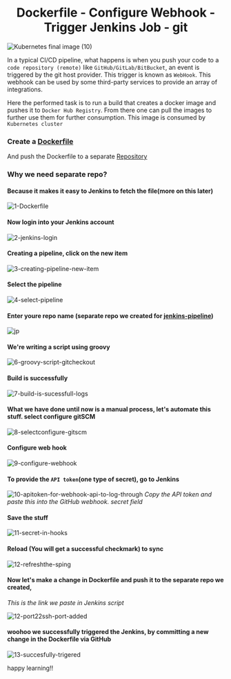 <div align="center">

# Dockerfile - Configure Webhook - Trigger Jenkins Job - git

</div>

![Kubernetes final image (10)](https://user-images.githubusercontent.com/58173938/197371867-7119edd2-215d-4362-8f6a-a7483561e34f.png)

In a typical CI/CD pipeline, what happens is when you push your code to a `code repository (remote)` 
like `GitHub/GitLab/BitBucket`, an event is triggered by the git host provider. This trigger is 
known as `WebHook`. This webhook can be used by some third-party services to provide an array of integrations.

Here the performed task is to run a build that creates a docker image and pushes it to `Docker Hub Registry`. 
From there one can pull the images to further use them for further consumption. This image is consumed by `Kubernetes cluster`


### Create a [Dockerfile](https://github.com/Krishnamohan-Yerrabilli/Deployment-on-K8s-cluster-using-jenkins-CI-CD/blob/main/Dockerfile%20-%20Configure%20Webhook%20-%20Trigger%20Jenkins%20Job%20-%20git/Dockerfile/Dockerfile)

And push the Dockerfile to a separate [Repository](https://github.com/Krishnamohan-Yerrabilli/jenkins-pipeline)

### Why we need separate repo?

#### Because it makes it easy to Jenkins to fetch the file(more on this later)

![1-Dockerfile](https://user-images.githubusercontent.com/58173938/196869950-4b9bee5c-885e-456b-8ed1-c0ab2a8b67a4.png)

#### Now login into your Jenkins account

![2-jenkins-login](https://user-images.githubusercontent.com/58173938/196870673-f1b72fa9-64a4-48d1-a6ae-1a1b2cbfb7c9.png)

#### Creating a pipeline, click on the new item

![3-creating-pipeline-new-item](https://user-images.githubusercontent.com/58173938/196874960-598d3ba3-c0f0-487a-ae23-0ba5685dc358.png)

#### Select the pipeline 

![4-select-pipeline](https://user-images.githubusercontent.com/58173938/196875229-e4a7e0d3-dd5e-49d5-8100-5e5794d94a1c.png)

#### Enter youre repo name (separate repo we created for [jenkins-pipeline](https://github.com/Krishnamohan-Yerrabilli/jenkins-pipeline))

![jp](https://user-images.githubusercontent.com/58173938/196914329-d18517f8-cb18-4674-8c51-272970f34646.png)

#### We're writing a script using groovy 

![6-groovy-script-gitcheckout](https://user-images.githubusercontent.com/58173938/196871851-67b03569-71c0-436f-a487-d37b922c1c4e.png)

#### Build is successfully 

![7-build-is-sucessfull-logs](https://user-images.githubusercontent.com/58173938/196871909-df7f8104-5465-45b1-892d-3207c157efc3.png)

#### What we have done until now is a manual process, let's automate this stuff. select configure gitSCM

![8-selectconfigure-gitscm](https://user-images.githubusercontent.com/58173938/196872231-04bc8ed2-ffee-42b7-ae05-dd9af2641789.png)

#### Configure web hook

![9-configure-webhook](https://user-images.githubusercontent.com/58173938/196872293-1ed5e5cd-fab4-4e8b-877b-63082590f34d.png)

#### To provide the `API token`(one type of secret), go to Jenkins

![10-apitoken-for-webhook-api-to-log-through](https://user-images.githubusercontent.com/58173938/196872699-ccce36cd-c7f1-4896-946c-7506cdc1a06b.png)
*Copy the API token and paste this into the GitHub webhook. secret field*

#### Save the stuff
![11-secret-in-hooks](https://user-images.githubusercontent.com/58173938/196872909-20d69f75-39a6-4370-afed-309f54a9b4e4.png)

#### Reload (You will get a successful checkmark) to sync 

![12-refreshthe-sping](https://user-images.githubusercontent.com/58173938/196873274-9bf34466-0035-4ba8-9f26-36ffb6aa1f91.png)

#### Now let's make a change in Dockerfile and push it to the separate repo we created, 
*This is the link we paste in Jenkins script*

![12-port22ssh-port-added](https://user-images.githubusercontent.com/58173938/196873168-0f988ee8-5823-4745-b43a-64db01fca136.png)

#### woohoo we successfully triggered the Jenkins, by committing a new change in the Dockerfile via GitHub

![13-succesfully-trigered](https://user-images.githubusercontent.com/58173938/196873800-b1b1f3b4-832a-4dcc-a3db-6159da095835.png)

happy learning!!
